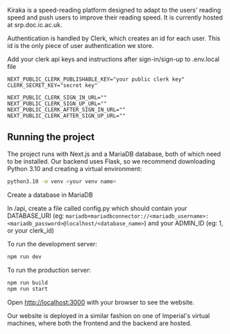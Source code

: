 Kiraka is a speed-reading platform designed to adapt to the users' reading speed and push users to improve their reading speed. It is currently hosted at srp.doc.ic.ac.uk.

Authentication is handled by Clerk, which creates an id for each user. This id is the only piece of user authentication we store.

Add your clerk api keys and instructions after sign-in/sign-up to .env.local file
```
NEXT_PUBLIC_CLERK_PUBLISHABLE_KEY="your public clerk key"
CLERK_SECRET_KEY="secret key"

NEXT_PUBLIC_CLERK_SIGN_IN_URL=""
NEXT_PUBLIC_CLERK_SIGN_UP_URL=""
NEXT_PUBLIC_CLERK_AFTER_SIGN_IN_URL=""
NEXT_PUBLIC_CLERK_AFTER_SIGN_UP_URL=""

```

## Running the project

The project runs with Next.js and a MariaDB database, both of which need to be installed.
Our backend uses Flask, so we recommend downloading Python 3.10 and creating a virtual environment: 
```bash
python3.10 -m venv <your venv name>
```

Create a database in MariaDB

In /api, create a file called config.py which should contain your DATABASE_URI 
(eg: `mariadb+mariadbconnector://<mariadb_username>:<mariadb_password>@localhost/<database_name>`) and your ADMIN_ID (eg: 1, or your clerk_id)

To run the development server:

```bash
npm run dev
```

To run the production server:
```bash
npm run build
npm run start
```

Open [http://localhost:3000](http://localhost:3000) with your browser to see the website.

Our website is deployed in a similar fashion on one of Imperial's virtual machines, where both the frontend and the backend are hosted. 